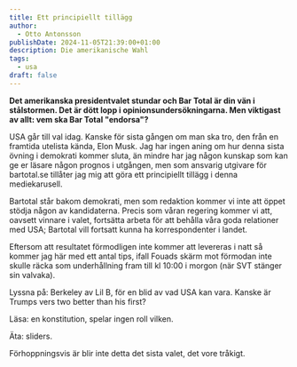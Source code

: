 ```yaml
---
title: Ett principiellt tillägg
author:
  - Otto Antonsson
publishDate: 2024-11-05T21:39:00+01:00
description: Die amerikanische Wahl
tags:
  - usa
draft: false
---
```

**Det amerikanska presidentvalet stundar och Bar Total är din vän i stålstormen. Det är dött lopp i opinionsundersökningarna. Men viktigast av allt: vem ska Bar Total "endorsa"?**

USA går till val idag. Kanske för sista gången om man ska tro, den från en framtida utelista kända, Elon Musk. Jag har ingen aning om hur denna sista övning i demokrati kommer sluta, än mindre har jag någon kunskap som kan ge er läsare någon prognos i utgången, men som ansvarig utgivare för bartotal.se tillåter jag mig att göra ett principiellt tillägg i denna mediekarusell.

Bartotal står bakom demokrati, men som redaktion kommer vi inte att öppet stödja någon av kandidaterna. Precis som våran regering kommer vi att, oavsett vinnare i valet, fortsätta arbeta för att behålla våra goda relationer med USA; Bartotal vill fortsatt kunna ha korrespondenter i landet. 

Eftersom att resultatet förmodligen inte kommer att levereras i natt så kommer jag här med ett antal tips, ifall Fouads skärm mot förmodan inte skulle räcka som underhållning fram till kl 10:00 i morgon (när SVT stänger sin valvaka). 

Lyssna på: Berkeley av Lil B, för en blid av vad USA kan vara. Kanske är Trumps vers two better than his first? 

Läsa: en konstitution, spelar ingen roll vilken. 

Äta: sliders. 

Förhoppningsvis är blir inte detta det sista valet, det vore tråkigt.
